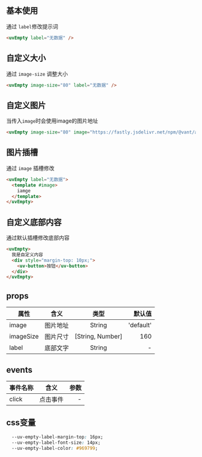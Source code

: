 <script setup>
import useCompStore from '../store/copname.js'
import { onMounted } from 'vue'
const compStore =useCompStore()

onMounted(()=>{
  compStore.updateName('empty')
})

</script>

## 基本使用

通过 `label`修改提示词

```html
<uvEmpty label="无数据" />
```

## 自定义大小

通过 `image-size` 调整大小

```html
<uvEmpty image-size="80" label="无数据" />
```

## 自定义图片

当传入`image`时会使用image的图片地址

```html
<uvEmpty image-size="80" image="https://fastly.jsdelivr.net/npm/@vant/assets/custom-empty-image.png" label="无数据" />
```

## 图片插槽

通过 `image` 插槽修改

```html
<uvEmpty label="无数据">
  <template #image>
    iamge
  </template>
</uvEmpty>
```

## 自定义底部内容

通过默认插槽修改底部内容

```html
<uvEmpty>
  我是自定义内容
  <div style="margin-top: 10px;">
    <uv-button>按钮</uv-button>
  </div>
</uvEmpty>
```

## props

| 属性      |   含义   |       类型       |    默认值 |
| --------- | :------: | :--------------: | --------: |
| image     | 图片地址 |      String      | 'default' |
| imageSize | 图片尺寸 | [String, Number] |       160 |
| label     | 底部文字 |      String      |         - |

## events

| 事件名称 |   含义   | 参数 |
| -------- | :------: | ---: |
| click    | 点击事件 |    - |

## css变量

```css
  --uv-empty-label-margin-top: 16px;
  --uv-empty-label-font-size: 14px;
  --uv-empty-label-color: #969799;
```
